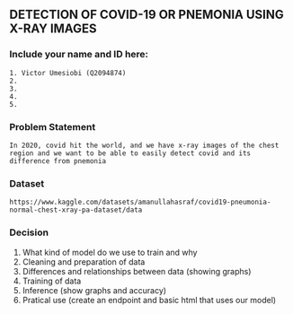 <!-- @format -->

## DETECTION OF COVID-19 OR PNEMONIA USING X-RAY IMAGES

### Include your name and ID here:

    1. Victor Umesiobi (Q2094874)
    2.
    3.
    4.
    5.

### Problem Statement

`In 2020, covid hit the world, and we have x-ray images of the chest region and we want to be able to easily detect covid and its difference from pnemonia`

### Dataset

`https://www.kaggle.com/datasets/amanullahasraf/covid19-pneumonia-normal-chest-xray-pa-dataset/data`

### Decision

1.  What kind of model do we use to train and why
2.  Cleaning and preparation of data
3.  Differences and relationships between data (showing graphs)
4.  Training of data
5.  Inference (show graphs and accuracy)
6.  Pratical use (create an endpoint and basic html that uses our model)
